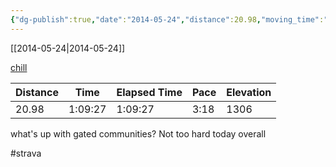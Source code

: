 ```yaml
---
{"dg-publish":true,"date":"2014-05-24","distance":20.98,"moving_time":"1:09:27","elapsed_time":"1:09:27","pace":"3:18","total_elevation_gain":1306,"url":"https://www.strava.com/activities/145130943","permalink":"/01-personal/strava/2014-05-24-chill/","dgPassFrontmatter":true}
---
```



[[2014-05-24\|2014-05-24]]

[chill](https://www.strava.com/activities/145130943)

| Distance | Time    | Elapsed Time | Pace | Elevation |
| -------- | ------- | ------------ | ---- | --------- |
| 20.98    | 1:09:27 | 1:09:27      | 3:18 | 1306      |


what's up with gated communities? Not too hard today overall

#strava
